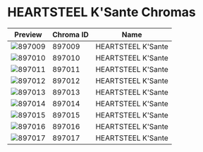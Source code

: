 # HEARTSTEEL K'Sante Chromas

| Preview | Chroma ID | Name |
|---------|-----------|------|
| ![897009](https://raw.communitydragon.org/latest/plugins/rcp-be-lol-game-data/global/default/v1/champion-chroma-images/897/897009.png) | 897009 | HEARTSTEEL K'Sante |
| ![897010](https://raw.communitydragon.org/latest/plugins/rcp-be-lol-game-data/global/default/v1/champion-chroma-images/897/897010.png) | 897010 | HEARTSTEEL K'Sante |
| ![897011](https://raw.communitydragon.org/latest/plugins/rcp-be-lol-game-data/global/default/v1/champion-chroma-images/897/897011.png) | 897011 | HEARTSTEEL K'Sante |
| ![897012](https://raw.communitydragon.org/latest/plugins/rcp-be-lol-game-data/global/default/v1/champion-chroma-images/897/897012.png) | 897012 | HEARTSTEEL K'Sante |
| ![897013](https://raw.communitydragon.org/latest/plugins/rcp-be-lol-game-data/global/default/v1/champion-chroma-images/897/897013.png) | 897013 | HEARTSTEEL K'Sante |
| ![897014](https://raw.communitydragon.org/latest/plugins/rcp-be-lol-game-data/global/default/v1/champion-chroma-images/897/897014.png) | 897014 | HEARTSTEEL K'Sante |
| ![897015](https://raw.communitydragon.org/latest/plugins/rcp-be-lol-game-data/global/default/v1/champion-chroma-images/897/897015.png) | 897015 | HEARTSTEEL K'Sante |
| ![897016](https://raw.communitydragon.org/latest/plugins/rcp-be-lol-game-data/global/default/v1/champion-chroma-images/897/897016.png) | 897016 | HEARTSTEEL K'Sante |
| ![897017](https://raw.communitydragon.org/latest/plugins/rcp-be-lol-game-data/global/default/v1/champion-chroma-images/897/897017.png) | 897017 | HEARTSTEEL K'Sante |